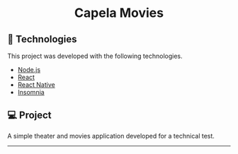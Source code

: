 <h1 align="center">
    Capela Movies
</h1>

## 🔖 Technologies

This project was developed with the following technologies.

- [Node.js](https://nodejs.org/en/)
- [React](https://reactjs.org)
- [React Native](https://facebook.github.io/react-native/)
- [Insomnia](https://insomnia.rest)

## 💻 Project

A simple theater and movies application developed for a technical test.

---

